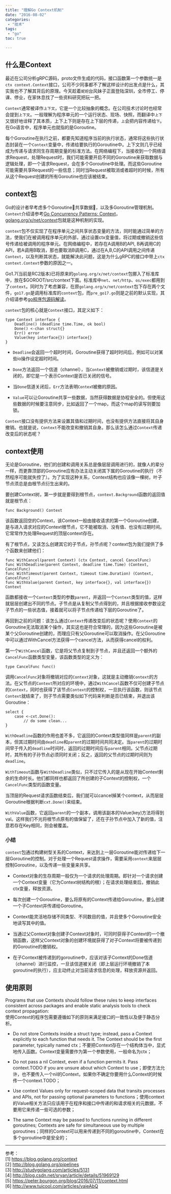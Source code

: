 ```yaml
---
title: "理解Go Context机制"
date: "2016-08-02"
categories:
 - "技术"
tags:
 - "go"
toc: true

---
```


## 什么是Context

最近在公司分析gRPC源码，proto文件生成的代码，接口函数第一个参数统一是`ctx context.Context`接口，公司不少同事都不了解这样设计的出发点是什么，其实我也不了解其背后的原理。今天趁着`妮妲`台风妹子正面登陆深圳，全市停工、停课、停业，在家休息找了一些资料研究把玩一把。

`Context`通常被译作`上下文`，它是一个比较抽象的概念。在公司技术讨论时也经常会提到`上下文`。一般理解为程序单元的一个运行状态、现场、快照，而翻译中`上下`又很好地诠释了其本质，上下上下则是存在上下层的传递，`上`会把内容传递给`下`。在Go语言中，程序单元也就指的是Goroutine。

每个Goroutine在执行之前，都要先知道程序当前的执行状态，通常将这些执行状态封装在一个`Context`变量中，传递给要执行的Goroutine中。上下文则几乎已经成为传递与请求同生存周期变量的标准方法。在网络编程下，当接收到一个网络请求Request，处理Request时，我们可能需要开启不同的Goroutine来获取数据与逻辑处理，即一个请求Request，会在多个Goroutine中处理。而这些Goroutine可能需要共享Request的一些信息；同时当Request被取消或者超时的时候，所有从这个Request创建的所有Goroutine也应该被结束。
<!--more-->
## context包

Go的设计者早考虑多个Goroutine共享数据，以及多Goroutine管理机制。`Context`介绍请参考[Go Concurrency Patterns: Context](http://blog.golang.org/context)，[golang.org/x/net/context](http://godoc.org/golang.org/x/net/context)包就是这种机制的实现。

`context`包不仅实现了在程序单元之间共享状态变量的方法，同时能通过简单的方法，使我们在被调用程序单元的外部，通过设置ctx变量值，将过期或撤销这些信号传递给被调用的程序单元。在网络编程中，若存在A调用B的API, B再调用C的API，若A调用B取消，那也要取消B调用C，通过在A,B,C的API调用之间传递`Context`，以及判断其状态，就能解决此问题，这是为什么gRPC的接口中带上`ctx context.Context`参数的原因之一。

Go1.7(当前是RC2版本)已将原来的`golang.org/x/net/context`包挪入了标准库中，放在$GOROOT/src/context下面。标准库中`net`、`net/http`、`os/exec`都用到了`context`。同时为了考虑兼容，在原`golang.org/x/net/context`包下存在两个文件，`go17.go`是调用标准库的`context`包，而`pre_go17.go`则是之前的默认实现，其介绍请参考[go程序包源码解读](http://studygolang.com/articles/5131)。

`context`包的核心就是`Context`接口，其定义如下：

```
type Context interface {
    Deadline() (deadline time.Time, ok bool)
    Done() <-chan struct{}
    Err() error
    Value(key interface{}) interface{}
}
```

 * `Deadline`会返回一个超时时间，Goroutine获得了超时时间后，例如可以对某些io操作设定超时时间。

 * `Done`方法返回一个信道（channel），当`Context`被撤销或过期时，该信道是关闭的，即它是一个表示Context是否已关闭的信号。

 * 当`Done`信道关闭后，`Err`方法表明`Contex`t被撤的原因。

 * `Value`可以让Goroutine共享一些数据，当然获得数据是协程安全的。但使用这些数据的时候要注意同步，比如返回了一个map，而这个map的读写则要加锁。

`Context`接口没有提供方法来设置其值和过期时间，也没有提供方法直接将其自身撤销。也就是说，`Context`不能改变和撤销其自身。那么该怎么通过`Context`传递改变后的状态呢？


## context使用

无论是Goroutine，他们的创建和调用关系总是像层层调用进行的，就像人的辈分一样，而更靠顶部的Goroutine应有办法主动关闭其下属的Goroutine的执行（不然程序可能就失控了）。为了实现这种关系，Context结构也应该像一棵树，叶子节点须总是由根节点衍生出来的。


要创建Context树，第一步就是要得到根节点，`context.Background`函数的返回值就是根节点：

```
func Background() Context
```

该函数返回空的Context，该Context一般由接收请求的第一个Goroutine创建，是与进入请求对应的Context根节点，它不能被取消、没有值、也没有过期时间。它常常作为处理Request的顶层context存在。

有了根节点，又该怎么创建其它的子节点，孙节点呢？context包为我们提供了多个函数来创建他们：

```
func WithCancel(parent Context) (ctx Context, cancel CancelFunc)
func WithDeadline(parent Context, deadline time.Time) (Context, CancelFunc)
func WithTimeout(parent Context, timeout time.Duration) (Context, CancelFunc)
func WithValue(parent Context, key interface{}, val interface{}) Context
```

函数都接收一个`Context`类型的参数`parent`，并返回一个`Context`类型的值，这样就层层创建出不同的节点。子节点是从复制父节点得到的，并且根据接收参数设定子节点的一些状态值，接着就可以将子节点传递给下层的Goroutine了。

再回到之前的问题：该怎么通过`Context`传递改变后的状态呢？使用`Context`的Goroutine无法取消某个操作，其实这也是符合常理的，因为这些Goroutine是被某个父Goroutine创建的，而理应只有父Goroutine可以取消操作。在父Goroutine中可以通过WithCancel方法获得一个cancel方法，从而获得cancel的权利。

第一个`WithCancel`函数，它是将父节点复制到子节点，并且还返回一个额外的`CancelFunc`函数类型变量，该函数类型的定义为：

```
type CancelFunc func()
```

调用`CancelFunc`对象将撤销对应的`Context`对象，这就是主动撤销`Context`的方法。在父节点的`Context`所对应的环境中，通过`WithCancel`函数不仅可创建子节点的`Context`，同时也获得了该节点`Context`的控制权，一旦执行该函数，则该节点`Context`就结束了，则子节点需要类似如下代码来判断是否已结束，并退出该Goroutine：

```
select {
    case <-cxt.Done():
        // do some clean...
}
```

`WithDeadline`函数的作用也差不多，它返回的Context类型值同样是`parent`的副本，但其过期时间由`deadline`和`parent`的过期时间共同决定。当`parent`的过期时间早于传入的`deadline`时间时，返回的过期时间应与`parent`相同。父节点过期时，其所有的子孙节点必须同时关闭；反之，返回的父节点的过期时间则为`deadline`。

`WithTimeout`函数与`WithDeadline`类似，只不过它传入的是从现在开始Context剩余的生命时长。他们都同样也都返回了所创建的子Context的控制权，一个`CancelFunc`类型的函数变量。

当顶层的Request请求函数结束后，我们就可以cancel掉某个context，从而层层Goroutine根据判断`cxt.Done()`来结束。

`WithValue`函数，它返回`parent`的一个副本，调用该副本的Value(key)方法将得到val。这样我们不光将根节点原有的值保留了，还在子孙节点中加入了新的值，注意若存在Key相同，则会被覆盖。

### 小结

`context`包通过构建树型关系的Context，来达到上一层Goroutine能对传递给下一层Goroutine的控制。对于处理一个Request请求操作，需要采用`context`来层层控制Goroutine，以及传递一些变量来共享。

* Context对象的生存周期一般仅为一个请求的处理周期。即针对一个请求创建一个Context变量（它为Context树结构的根）；在请求处理结束后，撤销此ctx变量，释放资源。

* 每次创建一个Goroutine，要么将原有的Context传递给Goroutine，要么创建一个子Context并传递给Goroutine。

* Context能灵活地存储不同类型、不同数目的值，并且使多个Goroutine安全地读写其中的值。

* 当通过父Context对象创建子Context对象时，可同时获得子Context的一个撤销函数，这样父Context对象的创建环境就获得了对子Context将要被传递到的Goroutine的撤销权。

* 在子Context被传递到的goroutine中，应该对该子Context的Done信道（channel）进行监控，一旦该信道被关闭（即上层运行环境撤销了本goroutine的执行），应主动终止对当前请求信息的处理，释放资源并返回。

## 使用原则

Programs that use Contexts should follow these rules to keep interfaces consistent across packages and enable static analysis tools to check context propagation:  
使用Context的程序包需要遵循如下的原则来满足接口的一致性以及便于静态分析。

 * Do not store Contexts inside a struct type; instead, pass a Context explicitly to each function that needs it. The Context should be the first parameter, typically named ctx；不要把Context存在一个结构体当中，显式地传入函数。Context变量需要作为第一个参数使用，一般命名为ctx；

 * Do not pass a nil Context, even if a function permits it. Pass context.TODO if you are unsure about which Context to use；即使方法允许，也不要传入一个nil的Context，如果你不确定你要用什么Context的时候传一个context.TODO；

 * Use context Values only for request-scoped data that transits processes and APIs, not for passing optional parameters to functions；使用context的Value相关方法只应该用于在程序和接口中传递的和请求相关的元数据，不要用它来传递一些可选的参数；

 * The same Context may be passed to functions running in different goroutines; Contexts are safe for simultaneous use by multiple goroutines；同样的Context可以用来传递到不同的goroutine中，Context在多个goroutine中是安全的；


----
参考：  
[1] https://blog.golang.org/context  
[2] http://blog.golang.org/pipelines  
[3] http://studygolang.com/articles/5131  
[4] http://blog.csdn.net/sryan/article/details/51969129  
[5] https://peter.bourgon.org/blog/2016/07/11/context.html  
[6] http://www.tuicool.com/articles/vaieAbQ  
